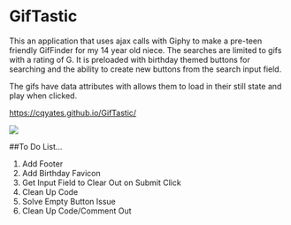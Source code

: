 # GifTastic

This an application that uses ajax calls with Giphy to make a pre-teen friendly GifFinder for my 14 year old niece.  The searches are limited to gifs with a rating of G.  It is preloaded with birthday themed buttons for searching and the ability to create new buttons from the search input field.

The gifs have data attributes with allows them to load in their still state and play when clicked.

https://cqyates.github.io/GifTastic/

<img src="https://screenshots.firefox.com/SQCX8e5FJDcAULKQ/cqyates.github.io">

##To Do List...
1. Add Footer
2. Add Birthday Favicon
3. Get Input Field to Clear Out on Submit Click
4. Clean Up Code
5. Solve Empty Button Issue
6. Clean Up Code/Comment Out
